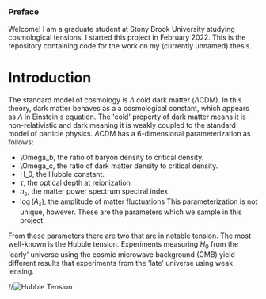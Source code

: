 ### Preface
Welcome! I am a graduate student at Stony Brook University studying cosmological tensions. I started this project in February 2022. This is the repository containing code for the work on my (currently unnamed) thesis.

# Introduction
The standard model of cosmology is $\Lambda$ cold dark matter ($\Lambda$CDM). In this theory, dark matter behaves as a a cosmological constant, which appears as $\Lambda$ in Einstein's equation. The 'cold' property of dark matter means it is non-relativistic and dark meaning it is weakly coupled to the standard model of particle physics. $\Lambda$CDM has a 6-dimensional parameterization as follows:
- \Omega_b, the ratio of baryon density to critical density.
- \Omega_c, the ratio of dark matter density to critical density.
- H_0, the Hubble constant.
- $\tau$, the optical depth at reionization
- $n_s$, the matter power spectrum spectral index
- $\log(A_s)$, the amplitude of matter fluctuations
This parameterization is not unique, however. These are the parameters which we sample in this project.

From these parameters there are two that are in notable tension. The most well-known is the Hubble tension. Experiments measuring $H_0$ from the 'early' universe using the cosmic microwave background (CMB) yield different results that experiments from the 'late' universe using weak lensing. 

//![Hubble Tension]()
